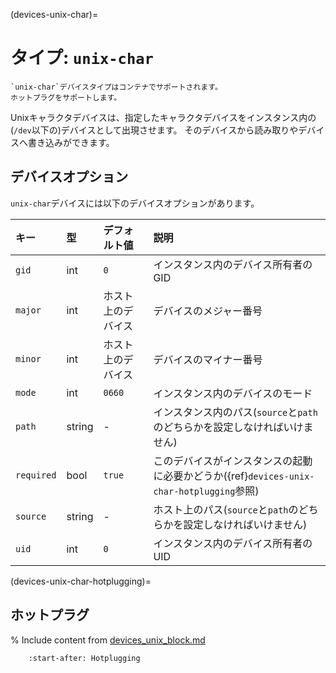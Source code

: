 (devices-unix-char)=
# タイプ: `unix-char`

```{note}
`unix-char`デバイスタイプはコンテナでサポートされます。
ホットプラグをサポートします。
```

Unixキャラクタデバイスは、指定したキャラクタデバイスをインスタンス内の(`/dev`以下の)デバイスとして出現させます。
そのデバイスから読み取りやデバイスへ書き込みができます。

## デバイスオプション

`unix-char`デバイスには以下のデバイスオプションがあります。

キー       | 型     | デフォルト値       | 説明
:--        | :--    | :--                | :--
`gid`      | int    | `0`                | インスタンス内のデバイス所有者のGID
`major`    | int    | ホスト上のデバイス | デバイスのメジャー番号
`minor`    | int    | ホスト上のデバイス | デバイスのマイナー番号
`mode`     | int    | `0660`             | インスタンス内のデバイスのモード
`path`     | string | -                  | インスタンス内のパス(`source`と`path`のどちらかを設定しなければいけません)
`required` | bool   | `true`             | このデバイスがインスタンスの起動に必要かどうか({ref}`devices-unix-char-hotplugging`参照)
`source`   | string | -                  | ホスト上のパス(`source`と`path`のどちらかを設定しなければいけません)
`uid`      | int    | `0`                | インスタンス内のデバイス所有者の UID

(devices-unix-char-hotplugging)=
## ホットプラグ

% Include content from [devices_unix_block.md](device_unix_block.md)
```{include} devices_unix_block.md
    :start-after: Hotplugging
```
